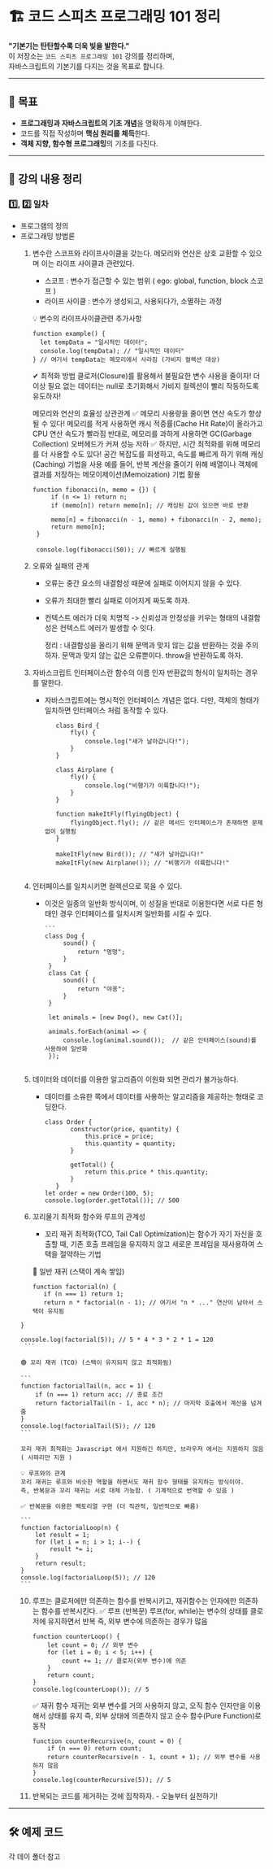 # 🏗 코드 스피츠 프로그래밍 101 정리

**"기본기는 탄탄할수록 더욱 빛을 발한다."**  
이 저장소는 `코드 스피츠 프로그래밍 101` 강의를 정리하며,  
자바스크립트의 기본기를 다지는 것을 목표로 합니다.

---

## 📌 목표
- **프로그래밍과 자바스크립트의 기초 개념**을 명확하게 이해한다.
- 코드를 직접 작성하며 **핵심 원리를 체득**한다.
- **객체 지향, 함수형 프로그래밍**의 기초를 다진다.

---

## 📖 강의 내용 정리   

### 1️⃣, 2️⃣ 일차
- 프로그램의 정의
- 프로그래밍 방법론
  1. 변수란 스코프와 라이프사이클을 갖는다. 메모리와 연산은 상호 교환할 수 있으며 이는 라이프 사이클과 관련있다.
     - 스코프 : 변수가 접근할 수 있는 범위 ( ego: global, function, block 스코프 )
     - 라이프 사이클 : 변수가 생성되고, 사용되다가, 소멸하는 과정
    
     💡 변수의 라이프사이클관련 추가사항
      ```
      function example() {
        let tempData = "일시적인 데이터";
        console.log(tempData); // "일시적인 데이터"
      } // 여기서 tempData는 메모리에서 사라짐 (가비지 컬렉션 대상)
      ```

      ✔ 최적화 방법
      클로저(Closure)를 활용해서 불필요한 변수 사용을 줄이자!
      더 이상 필요 없는 데이터는 null로 초기화해서 가비지 컬렉션이 빨리 작동하도록 유도하자!

     메모리와 연산의 효율성 상관관계
      ✅ 메모리 사용량을 줄이면 연산 속도가 향상될 수 있다!
      메모리를 적게 사용하면 캐시 적중률(Cache Hit Rate)이 올라가고 CPU 연산 속도가 빨라짐
      반대로, 메모리를 과하게 사용하면 GC(Garbage Collection) 오버헤드가 커져 성능 저하
      ✅ 하지만, 시간 최적화를 위해 메모리를 더 사용할 수도 있다!
      공간 복잡도를 희생하고, 속도를 빠르게 하기 위해 캐싱(Caching) 기법을 사용
      예를 들어, 반복 계산을 줄이기 위해 배열이나 객체에 결과를 저장하는 메모이제이션(Memoization) 기법 활용

     ```
     function fibonacci(n, memo = {}) {
          if (n <= 1) return n;
          if (memo[n]) return memo[n]; // 캐싱된 값이 있으면 바로 반환
      
          memo[n] = fibonacci(n - 1, memo) + fibonacci(n - 2, memo);
          return memo[n];
      }
      
      console.log(fibonacci(50)); // 빠르게 실행됨
     ```
       
  3. 오류와 실패의 관계
      - 오류는 중간 요소의 내결함성 때문에 실패로 이어지지 않을 수 있다. 
      - 오류가 최대한 빨리 실패로 이어지게 짜도록 하자.
      - 컨텍스트 에러가 더욱 치명적 -> 신뢰성과 안정성을 키우는 형태의 내결함성은 컨텍스트 에러가 발생할 수 잇다.
    
        정리 : 내결함성을 올리기 위해 문맥과 맞지 않는 값을 반환하는 것을 주의하자. 문맥과 맞지 않는 값은 오류뿐이다. throw을 반환하도록 하자.
        
  4. 자바스크립트 인터페이스란 함수의 이름 인자 반환값의 형식이 일치하는 경우를 말한다.
     - 자바스크립트에는 명시적인 인터페이스 개념은 없다. 다만, 객체의 형태가 일치하면 인터페이스 처럼 동작할 수 있다.
       ```
          class Bird {
              fly() {
                  console.log("새가 날아갑니다!");
              }
          }
          
          class Airplane {
              fly() {
                  console.log("비행기가 이륙합니다!");
              }
          }
          
          function makeItFly(flyingObject) {
              flyingObject.fly(); // 같은 메서드 인터페이스가 존재하면 문제없이 실행됨
          }
          
          makeItFly(new Bird()); // "새가 날아갑니다!"
          makeItFly(new Airplane()); // "비행기가 이륙합니다!"
      ```
      
  6. 인터페이스를 일치시키면 컬렉션으로 묵을 수 있다.
     - 이것은 일종의 일반화 방식이며, 이 성질을 반대로 이용한다면 서로 다른 형태인 경우 인터페이스를 일치시켜 일반화를 시킬 수 있다.
       
           ```
           class Dog {
                sound() {
                    return "멍멍";
                }
            }
            class Cat {
                sound() {
                    return "야옹";
                }
            }
            
            let animals = [new Dog(), new Cat()];
            
            animals.forEach(animal => {
                console.log(animal.sound());  // 같은 인터페이스(sound)를 사용하여 일반화
            });
          ```
       
  7. 데이터와 데이터를 이용한 알고리즘이 이원화 되면 관리가 불가능하다.
     - 데이터를 소유한 쪽에서 데이터를 사용하는 알고리즘을 제공하는 형태로 코딩한다.
       
       ```
       class Order {
              constructor(price, quantity) {
                  this.price = price;
                  this.quantity = quantity;
              }
          
              getTotal() {
                  return this.price * this.quantity;
              }
          }
       let order = new Order(100, 5);
       console.log(order.getTotal()); // 500
       ```
    8. 꼬리물기 최적화 함수와 루프의 관계성
       - 꼬리 재귀 최적화(TCO, Tail Call Optimization)는 함수가 자기 자신을 호출할 때, 기존 호출 프레임을 유지하지 않고 새로운 프레임을 재사용하여 스택을 절약하는 기법

       🔴 일반 재귀 (스택이 계속 쌓임)
       ```
       function factorial(n) {
          if (n === 1) return 1;
          return n * factorial(n - 1); // 여기서 "n * ..." 연산이 남아서 스택이 유지됨
      }
      
      console.log(factorial(5)); // 5 * 4 * 3 * 2 * 1 = 120
       ```

      🟢 꼬리 재귀 (TCO) (스택이 유지되지 않고 최적화됨)
  
      ```
      function factorialTail(n, acc = 1) {
          if (n === 1) return acc; // 종료 조건
          return factorialTail(n - 1, acc * n); // 마지막 호출에서 계산을 넘겨줌
      }
      console.log(factorialTail(5)); // 120
      ```

      꼬리 재귀 최적화는 Javascript 에서 지원하긴 하지만, 브라우저 에서는 지원하지 않음 ( 사파리만 지원 )

      💡 루프와의 관계
      꼬리 재귀는 루프와 비슷한 역할을 하면서도 재귀 함수 형태를 유지하는 방식이야.
      즉, 반복문과 꼬리 재귀는 서로 대체 가능함. ( 기계적으로 번역할 수 있음 )

      ✅ 반복문을 이용한 팩토리얼 구현 (더 직관적, 일반적으로 빠름)
  
      ```
      function factorialLoop(n) {
          let result = 1;
          for (let i = n; i > 1; i--) {
              result *= i;
          }
          return result;
      }
      console.log(factorialLoop(5)); // 120
      ```

    10. 루프는 클로저에만 의존하는 함수를 반복시키고, 재귀함수는 인자에만 의존하는 함수를 반복시킨다.
        ✅ 루프 (반복문)
        루프(for, while)는 변수의 상태를 클로저에 유지하면서 반복
        즉, 외부 변수에 의존하는 경우가 많음

        ```
        function counterLoop() {
            let count = 0; // 외부 변수
            for (let i = 0; i < 5; i++) {
                count += 1; // 클로저(외부 변수)에 의존
            }
            return count;
        }
        console.log(counterLoop()); // 5
        ```

        ✅ 재귀 함수
        재귀는 외부 변수를 거의 사용하지 않고, 오직 함수 인자만을 이용해서 상태를 유지
        즉, 외부 상태에 의존하지 않고 순수 함수(Pure Function)로 동작

        ```
        function counterRecursive(n, count = 0) {
            if (n === 0) return count;
            return counterRecursive(n - 1, count + 1); // 외부 변수를 사용하지 않음
        }
        console.log(counterRecursive(5)); // 5
        ```

        
    12. 반복되는 코드를 제거하는 것에 집착하자.
      - 오늘부터 실천하기!
  

---

## 🛠 예제 코드 
각 데이 폴더 참고
